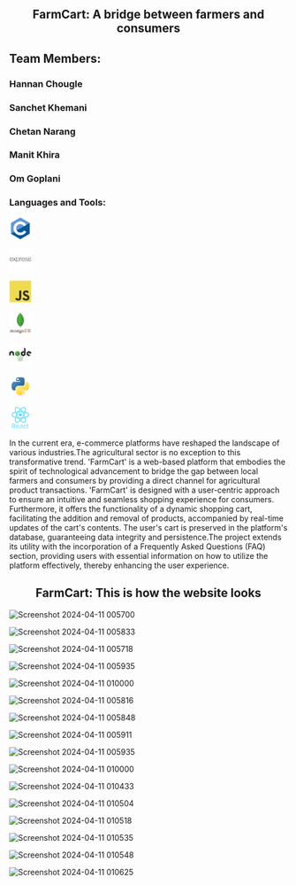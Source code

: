 <h2 align="center">FarmCart: A bridge between farmers and consumers</h2>

<h2 align="left">Team Members:</h2>
<h3 align="left">Hannan Chougle</h3>
<h3 align="left">Sanchet Khemani</h3>
<h3 align="left">Chetan Narang</h3>
<h3 align="left">Manit Khira</h3>
<h3 align="left">Om Goplani</h3>
<p align="left">
</p>

<h3 align="left">Languages and Tools:</h3>

<p align="left"> <a href="https://www.cprogramming.com/" target="_blank" rel="noreferrer"> <img src="https://raw.githubusercontent.com/devicons/devicon/master/icons/c/c-original.svg" alt="c" width="40" height="40"/> </a> 
 
 
  <a href="https://expressjs.com" target="_blank" rel="noreferrer"> <img src="https://raw.githubusercontent.com/devicons/devicon/master/icons/express/express-original-wordmark.svg" alt="express" width="40" height="40"/> </a>
 
 
  
  <a href="https://developer.mozilla.org/en-US/docs/Web/JavaScript" target="_blank" rel="noreferrer"> <img src="https://raw.githubusercontent.com/devicons/devicon/master/icons/javascript/javascript-original.svg" alt="javascript" width="40" height="40"/> </a> 
 
 
  <a href="https://www.mongodb.com/" target="_blank" rel="noreferrer"> <img src="https://raw.githubusercontent.com/devicons/devicon/master/icons/mongodb/mongodb-original-wordmark.svg" alt="mongodb" width="40" height="40"/> </a> 
 

  <a href="https://nodejs.org" target="_blank" rel="noreferrer"> <img src="https://raw.githubusercontent.com/devicons/devicon/master/icons/nodejs/nodejs-original-wordmark.svg" alt="nodejs" width="40" height="40"/> </a> 
 

  <a href="https://www.python.org" target="_blank" rel="noreferrer"> <img src="https://raw.githubusercontent.com/devicons/devicon/master/icons/python/python-original.svg" alt="python" width="40" height="40"/> </a>
 
  
  <a href="https://reactjs.org/" target="_blank" rel="noreferrer"> <img src="https://raw.githubusercontent.com/devicons/devicon/master/icons/react/react-original-wordmark.svg" alt="react" width="40" height="40"/> </a> </p>

  <p align="left"> In the current era, e-commerce platforms have reshaped the landscape of various industries.The agricultural sector is no exception to this transformative trend. 'FarmCart' is a web-based platform that embodies the spirit of technological advancement to bridge the gap between local farmers and consumers by providing a direct channel for agricultural product transactions. 'FarmCart' is designed with a user-centric approach to ensure an intuitive and seamless shopping experience for consumers. Furthermore, it offers the functionality of a dynamic shopping cart, facilitating the addition and removal of products, accompanied by real-time updates of the cart's contents. The user's cart is preserved in the platform's database, guaranteeing data integrity and persistence.The project extends its utility with the incorporation of a Frequently Asked Questions (FAQ) section, providing users with essential information on how to utilize the platform effectively, thereby enhancing the user experience.
  </p>

<h2 align="center">FarmCart: This is how the website looks</h2>

![Screenshot 2024-04-11 005700](https://github.com/Chetan1938/2023-2024-SE08/assets/137786091/3d035237-46c2-4001-9e9c-d5683761f15e)


![Screenshot 2024-04-11 005833](https://github.com/Chetan1938/2023-2024-SE08/assets/137786091/af2f28d3-9318-4661-bd88-1e40cfa3d8ec)


![Screenshot 2024-04-11 005718](https://github.com/Chetan1938/2023-2024-SE08/assets/137786091/03b7be94-88e9-4d0b-a75c-774e168d8118)


![Screenshot 2024-04-11 005935](https://github.com/Chetan1938/2023-2024-SE08/assets/137786091/6c3e0225-f593-427a-b3d8-53eef074e369)


![Screenshot 2024-04-11 010000](https://github.com/Chetan1938/2023-2024-SE08/assets/137786091/d6796ce6-81c7-493e-ba6d-22d010d66b76)


![Screenshot 2024-04-11 005816](https://github.com/Chetan1938/2023-2024-SE08/assets/137786091/c5045774-0822-4aec-94f6-95cf86d4a158)


![Screenshot 2024-04-11 005848](https://github.com/Chetan1938/2023-2024-SE08/assets/137786091/b9687aa2-893a-401c-86e1-7ab66e715a35)


![Screenshot 2024-04-11 005911](https://github.com/Chetan1938/2023-2024-SE08/assets/137786091/97529430-041a-44b6-a469-6e363655847a)


![Screenshot 2024-04-11 005935](https://github.com/Chetan1938/2023-2024-SE08/assets/137786091/6c3e0225-f593-427a-b3d8-53eef074e369)


![Screenshot 2024-04-11 010000](https://github.com/Chetan1938/2023-2024-SE08/assets/137786091/d6796ce6-81c7-493e-ba6d-22d010d66b76)


![Screenshot 2024-04-11 010433](https://github.com/Chetan1938/2023-2024-SE08/assets/137786091/361b9022-dd5a-4117-8db9-7db1d8eb3403)


![Screenshot 2024-04-11 010504](https://github.com/Chetan1938/2023-2024-SE08/assets/137786091/457507ea-9f79-447e-8b6b-1bceebe789c9)


![Screenshot 2024-04-11 010518](https://github.com/Chetan1938/2023-2024-SE08/assets/137786091/7088786c-4df5-464f-94b9-80d373aa3c76)


![Screenshot 2024-04-11 010535](https://github.com/Chetan1938/2023-2024-SE08/assets/137786091/4a7d91dc-ea71-4f9c-ade5-01a0f1ad41c5)


![Screenshot 2024-04-11 010548](https://github.com/Chetan1938/2023-2024-SE08/assets/137786091/f922f195-1ea9-414b-b007-129f7d588c18)


![Screenshot 2024-04-11 010625](https://github.com/Chetan1938/2023-2024-SE08/assets/137786091/00d21b32-4413-4644-a922-a72659dd8b11)
